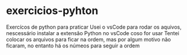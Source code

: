 # exercicios-pyhton
Exercícos de python para praticar
Usei o vsCode para rodar os aquivos, nescessário instalar a extensão Python no vsCode coso for usar
Tentei colocar os arquivos para ficar na ordem, mas por algum motivo não ficaram, no entanto há os númeos para seguir a ordem

